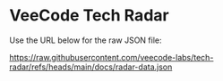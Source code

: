 # VeeCode Tech Radar

Use the URL below for the raw JSON file:

https://raw.githubusercontent.com/veecode-labs/tech-radar/refs/heads/main/docs/radar-data.json
